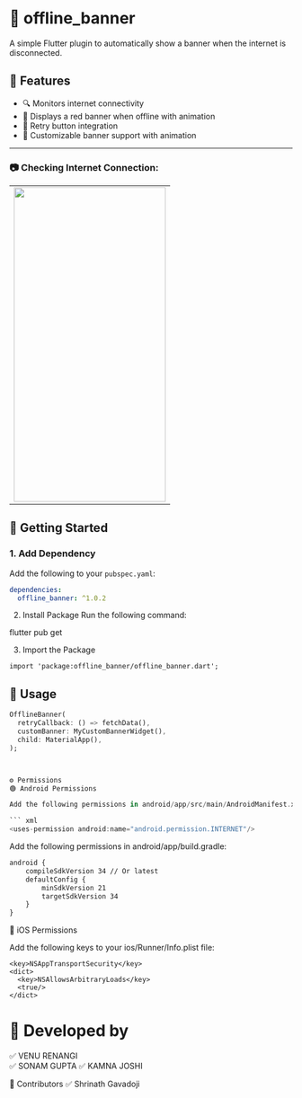 #  📡 offline_banner

A simple Flutter plugin to automatically show a banner when the internet is disconnected.

## 🚀 Features

- 🔍 Monitors internet connectivity
- 📢 Displays a red banner when offline with animation
- 🔁 Retry button integration
- 🎨 Customizable banner support with animation

---

### 📷 Checking Internet Connection:

<table>

  <tr>
    <td><img src="https://raw.githubusercontent.com/VenuNeosoft/Internet_connectivity_pluggin/main/assets/demo.gif" width=270 height=560></td>
  </tr>

 </table>



## 🚀 Getting Started

### 1. **Add Dependency**
Add the following to your `pubspec.yaml`:
``` yaml
dependencies:
  offline_banner: ^1.0.2
  ```
2. Install Package
Run the following command:

flutter pub get

3. Import the Package
``` package
import 'package:offline_banner/offline_banner.dart';
```

## 🔧 Usage

```dart
OfflineBanner(
  retryCallback: () => fetchData(),
  customBanner: MyCustomBannerWidget(),
  child: MaterialApp(),
);



⚙️ Permissions
🟢 Android Permissions

Add the following permissions in android/app/src/main/AndroidManifest.xml:

``` xml
<uses-permission android:name="android.permission.INTERNET"/>


 ```
    
Add the following permissions in android/app/build.gradle:

``` xml
android {
    compileSdkVersion 34 // Or latest
    defaultConfig {
        minSdkVersion 21
        targetSdkVersion 34
    }
}
```
🍎 iOS Permissions

Add the following keys to your ios/Runner/Info.plist file:

``` plist
<key>NSAppTransportSecurity</key>
<dict>
  <key>NSAllowsArbitraryLoads</key>
  <true/>
</dict>
```

# 📸 Developed by
✅ VENU RENANGI  
✅ SONAM GUPTA
✅ KAMNA JOSHI

🤝 Contributors
✅ Shrinath Gavadoji

